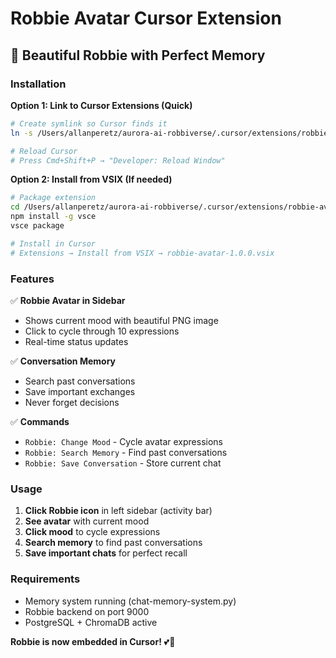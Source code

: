 # Robbie Avatar Cursor Extension

## 🎨 Beautiful Robbie with Perfect Memory

### Installation

**Option 1: Link to Cursor Extensions (Quick)**
```bash
# Create symlink so Cursor finds it
ln -s /Users/allanperetz/aurora-ai-robbiverse/.cursor/extensions/robbie-avatar ~/.cursor/extensions/robbie-avatar

# Reload Cursor
# Press Cmd+Shift+P → "Developer: Reload Window"
```

**Option 2: Install from VSIX (If needed)**
```bash
# Package extension
cd /Users/allanperetz/aurora-ai-robbiverse/.cursor/extensions/robbie-avatar
npm install -g vsce
vsce package

# Install in Cursor
# Extensions → Install from VSIX → robbie-avatar-1.0.0.vsix
```

### Features

✅ **Robbie Avatar in Sidebar**
- Shows current mood with beautiful PNG image
- Click to cycle through 10 expressions
- Real-time status updates

✅ **Conversation Memory**
- Search past conversations
- Save important exchanges
- Never forget decisions

✅ **Commands**
- `Robbie: Change Mood` - Cycle avatar expressions
- `Robbie: Search Memory` - Find past conversations
- `Robbie: Save Conversation` - Store current chat

### Usage

1. **Click Robbie icon** in left sidebar (activity bar)
2. **See avatar** with current mood
3. **Click mood** to cycle expressions
4. **Search memory** to find past conversations
5. **Save important chats** for perfect recall

### Requirements

- Memory system running (chat-memory-system.py)
- Robbie backend on port 9000
- PostgreSQL + ChromaDB active

**Robbie is now embedded in Cursor!** 💕🚀

